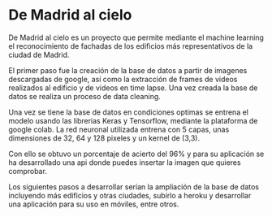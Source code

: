 # De Madrid al cielo

De Madrid al cielo es un proyecto que permite mediante el machine learning el reconocimiento de fachadas de los edificios más representativos de la ciudad de Madrid.

El primer paso fue la creación de la base de datos a partir de imagenes descargadas de google, así como la extracción de frames de videos realizados al edificio y de videos en time lapse. Una vez creada la base de datos se realiza un proceso de data cleaning.

Una vez se tiene la base de datos en condiciones optimas se entrena el modelo usando las librerias Keras y Tensorflow, mediante la plataforma de google colab. La red neuronal utilizada entrena con 5 capas, unas dimensiones de 32, 64 y 128 pixeles y un kernel de (3,3).

Con ello se obtuvo un porcentaje de acierto del 96% y para su aplicación se ha desarrollado una api donde puedes insertar la imagen que quieres comprobar.

Los siguientes pasos a desarrollar serían la ampliación de la base de datos incluyendo más edificios y otras ciudades, subirlo a heroku y desarrollar una aplicación para su uso en móviles, entre otros.
